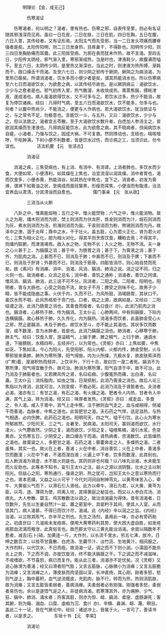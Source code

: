 <!-- { "loadSidebar": true } -->
　　　　明理论 【金，成无己】

　　　　　伤寒渴证

　　伤寒渴者，何以明之？渴者，里有热也。伤寒之邪，自表传至里，则必有名证随其邪浅深而见焉。虽曰一日在皮，二日在肤，三日在肌，四日在胸，五日在腹，六日入胃，其传经者，又有证形焉。太阳主气而先受邪，当一二日发头项痛而腰脊强者是矣。太阳传阳明，则二三日发身热，目疼鼻干，不得卧也。阳明传少阳，则三四日发胸胁痛而耳聋。此三阳皆受病，为邪在表而犹未作热，故不言渴。至四五日，少阳传太阴经，邪气渐入里，寒邪渐成热，当是时也，津液耗少，故腹满而嗌干。至五六日，太阴传少阴，是里热又渐深也，当此之时，则津液为热所搏，渐耗而干，故口燥舌干而渴。及至六七日，则少阴之邪传于厥阴，厥阴之为病消渴，为里热已极矣。所谓消渴者，饮水多而小便少者是矣，谓其热能消水也。所以伤寒病至六七日而渴欲饮水，为欲愈之病，以其传经尽故也。是以厥阴病云：渴欲饮水，少少与之愈者是也。邪气初传入里，热气散漫，未收敛成热，熏蒸焦膈，搏耗津液，遂成渴也。病人虽渴欲得饮水，又不可多与之。若饮水过多，热少不能消，故复为停饮诸疾。经曰：凡得时气病，至五六日而渴欲饮水，饮不能多，勿多与也。何者？以腹中热尚少，不能消之，便更与人作病也。若大渴欲饮水，犹当依证与之，与之常令不足，勿极意也。言能饮一斗，与五升。又曰：渴欲饮水，少少与之，但以法救之。渴者宜五苓散。至于大渴欲饮水数升者，白虎加人参汤主之，皆欲润其燥而生津液也。凡得病反能饮水，此为欲愈之病，其不晓病者，但闻病饮水自瘥，小渴者，乃强与饮之，因成大祸，不可复救。然则悸动也，支结也，喘咳噎哕，干呕肿满，下利小便不利数者，皆是饮水过伤，而诊病之工，当须识此，勿令误也。
　　　　活法机要 【元　张洁古】

　　　　　消渴证

　　消渴之疾，三焦受病也，有上消、有消中、有消肾。上消者肺也，多饮水而少食，大便如常，小便清利，如其燥在上焦也，治宜流湿以润其燥。消中者胃也，渴而饮食多，小便赤黄，热能消谷，如其热在中焦也，宜下之。消肾者，初发为膏淋，谓淋下如膏油之状，至病成而面目黧黑，形瘦而耳焦，小便浊而有脂液，治法宜养血以肃清，分其清浊而自愈也。
　　　　儒门事亲 【元　张从政】

　　　　　三消当从火断

　　八卦之中，惟离能烜物；五行之中，惟火能焚物；六气之中，惟火能消物。故火之为用，燔木则消而为炭，焚土则消而为伏龙肝，炼金则消而为汁，煅石则消而为灰，煮水则消而为汤，煎海则消而为盐，干汞则消而为粉，熬锡则消而为丹。故泽中之潦，涸于炎晖；鼎中之水，干于壮火。盖五脏，心为君火正化，肾为君火对化；三焦为相火正化，胆为相火对化。得其平则烹炼饮食，糟粕去焉；不得其平，则燔灼脏腑，而津液竭焉。故入水之物，无物不长；入火之物，无物不消。夫一身之心火甚于上，为膈膜之消；甚于中，为肠胃之消；甚于下，为膏液之消；甚于外，为肌肉之消。上甚而不已，则消及于肺；中甚而不已，则消及于脾；下甚而不已，则消及于肝肾；外甚而不已，则消及于筋骨。四脏皆消尽，则心始自焚而死矣。故《素问》有消瘅、消中、消渴、风消、膈消、肺消之说。消之证不同，归之火则一也。故消瘅者，众消之总名；消中者，善饥之通称；消渴者，善饮之同谓。惟风消、膈消、肺消，此三说不可不分。风消者，二阳之病。二阳者，阳明也。阳明者，胃与大肠也。心受之则血不流，故女子不月；脾受之则味不化，故男子少精，皆不能成隐曲之事。火伏于内，久而不已，为风所鼓，消竭肠胃，其状口干。虽饮水而不咽，此风热格拒于贲门也。口者，病之上源，故病如是。又经曰：二阳结谓之消，此消乃肠胃之消也。其善食而瘦者，名曰食(亻亦)，此消乃肌肉之消也。膈消者，心移热于肺，传为膈消。王太仆云：心肺两间，中有斜膈膜，下际内连横膈膜。故心移热于肺，久久传化，内为膈热。消渴多而饮者，此虽肺金受心火之邪，然止是膈消，未及于肺也。故饮水至斗，亦不能止其渴也。其状多饮而数溲，或不数溲，变为水肿者，皆是也。此消乃膈膜之消也。肺消者，心移寒于肺，肺主气。经曰：饮食入胃，游溢精气，上输于脾，脾之精气，上归于肺，通调水道，下输膀胱，水精四布，五经并行，以为常也。《灵枢》亦曰：上焦如雾，中焦如沤，下焦如渎。今心为阳火，先受阳邪，阳火内郁，火郁内传，肺金受制，火与寒邪皆来乘肺，肺外为寒所薄，阳气得施，内为火所燥，亢极水复，故皮肤索泽而(疒帬)着，溲溺积热而频并，上饮半升，下行十合，故曰饮一溲二者死。膈消不为寒所薄，阳气得宜散于外，故可治。肺消为寒所薄，阳气自溃于中，故不可治。此乃消及于肺脏者也。又若脾风传之肾，名曰疝瘕。少腹冤热而痛，出白液，名曰蛊。王太仆云：消烁脂肉，如虫之蚀，日渐损削，此消乃膏液之消也。故后人论三焦指以为肾消，此犹可治，人则变瘈，不救必死。此消乃消及于肾脏者也。夫消者必渴，渴亦有三：有甘之渴，有石之渴，有火燥之渴。肥者令人内热，甘者令人中满，其气上溢，转为消渴。经又曰：味厚者发热。《灵枢》亦曰：咸走血，多食之，令人渴。咸入于胃中，其气上走中焦，注于肺则血气走之，血与咸相得，侧凝干而善渴。血脉者，中焦之道也。此皆肥甘之渴。夫石药之气悍，适足滋热，与热气相遇，必内伤脾。此药石之渴也。阳明司天，四之气，嗌干引饮。此心火为寒水所郁故然。少阳司天，三之气，炎暑至，民病渴。太阳司天，甚则渴而欲饮，水行凌火，火气鬱故然。少阴之复，渴而欲饮，少阳之复，嗌络焦槁，渴引水浆，色变黄赤。又伤寒五日，少阴受之，故口燥舌干而渴。肾热病者，苦渴数饮。此皆燥热之渴也。故膏粱之人，多肥甘之渴、石药之渴；藜藿奔走之人，多燥热之渴。二者虽殊，其实一也。故火在上者，善渴；火在中者，消谷善饥；火在上中者，善渴多饮而数溲；火在中下者，不渴而溲白液；火遍上中下者，饮多而数溲，此其别也。后人断消渴为肾虚，水不胜火则是也。其药则非也何哉？以八味丸治渴，水未能生而火反助也。此等本不知书，妄引王太仆之注，益火之源以消阴翳，壮水之主以制阳光。但益心之阳，寒热通行，强肾之阴，热之犹可，岂知王太仆之意以寒热而行之也。肾本恶燥，又益之以火可乎？今代刘河间自制神芎丸，以黄芩味苦入心，牵牛、大黄驱火气而下，以滑石引入肾经。此方以牵牛、滑石为君，以大黄、黄芩为臣，以芎、连、薄荷为使，将离入坎，其得黄庭之秘旨也。而又以人参白朮汤、消痞丸，大人参散、碧玉、鸡苏散数法以调之，故治消渴最为得体。昔有消渴者，日饮数升，先生以生姜自然汁一盆，置之密室中，具罂杓于其间，使其人入室，从而锁其门，病人渴甚，不得已而饮汁尽，渴减。此《内经》辛以润之之旨。《内经》治渴，以兰除其陈气，亦辛平之剂也。先生之汤剂，虽用此一味，亦必有旁药助之。初虞世曰：凡渴疾未发疮疡，便用大黄寒药利其势，使大困大虚自胜，如发疮疡脓血流漓而飧泄，此真俗言也。故巴郡太守以三黄丸能治消渴。余尝以隔数年不愈者，减去(石卜)硝，加黄连一斤，大作剂，以长流千里水，煎五七沸，放冷，日呷之数百次；以桂苓甘露散、白虎汤、生藕节汁、淡竹沥、生地黄汁，相间服之，大作剂料，以代饮水，不日而痊。故消渴一证，调之而不下则小润。小濡固不能杀炎上之势，下之而不调，亦旋饮旋消，终不能沃膈膜之干。下之调之而不减滋味，不戒嗜欲，不节喜怒，病已而复作。能从此三者，消渴亦不足忧矣。况《灵枢》又说心脉滑为善渴；经又曰滑者阳气胜；又言五脏脉，心脉微小为消瘅；又言五脏脆为消瘅；又言消瘅之人，薄皮肤而肉坚固以深，长冲直扬，其心刚，刚者多怒，怒则气逆上，胸中蓄积，血气逆流髋皮，充肌肉，脉不行，转而为热，热则消肌肤，故为消瘅；又言五脏皆柔弱者，善病消瘅。夫柔弱者必有刚强，刚强者多怒，柔弱者易伤也。余以是遂悟气逆之人，非徒病消渴。若寒薄其外，亦为痈肿、少气、狂、膈中、肺消、涌水者；热客其脏，则亦为惊、衄、膈消、柔痓、虚肠澼死；客其腑，则为癃、溺血、口糜、虙瘕为沉、食(亻亦)、辛頞、鼻渊、衄、蔑、瞑目。盖此二十一证，皆在气厥论中。经曰：诸逆冲上，皆属于火。一言可了，善读书者，以是求之。
　　　　东垣十书 【元　李杲】

　　　　　消渴论

